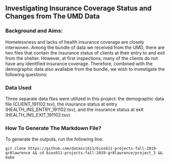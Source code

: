 ## Investigating Insurance Coverage Status and Changes from The UMD Data

### Background and Aims:
Homelessness and lacks of health insurance coverage are closely interwoven. Among the bundle of data we received from the UMD, there are two files that contain the insurance status of clients at their entry to and exit from the shelter. However, at first inspections, many of the clients do not have any identified insurance coverage. Therefore, combined with the demographic data also available from the bundle, we wish to investigate the following questions:


### Data Used
Three separate data files were utilized in this project: the demographic data file (CLIENT_191102.tsv), the insurance status at entry (HEALTH_INS_ENTRY_191102.tsv), and the insurance status at exit (HEALTH_INS_EXIT_191102.tsv) 

### How To Generate The Markdown File?
To generate the outputs, run the following line:
```
git clone https://github.com/datasci611/bios611-projects-fall-2019-gr8lawrence && cd bios611-projects-fall-2019-gr8lawrence/project_3 && make
```